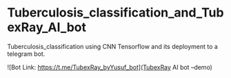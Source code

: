 # Tuberculosis_classification_and_TubexRay_AI_bot
Tuberculosis_classification using CNN Tensorflow and its deployment to a telegram bot.

![Bot Link: https://t.me/TubexRay_byYusuf_bot](TubexRay AI bot –demo)

